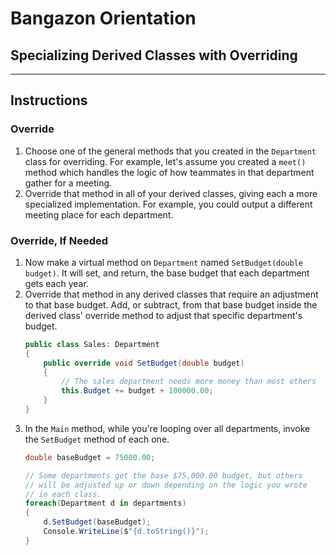 # Bangazon Orientation

## Specializing Derived Classes with Overriding

---

## Instructions

### Override

1. Choose one of the general methods that you created in the `Department` class for overriding. For example, let's assume you created a `meet()` method which handles the logic of how teammates in that department gather for a meeting.
1. Override that method in all of your derived classes, giving each a more specialized implementation. For example, you could output a different meeting place for each department.

### Override, If Needed

1. Now make a virtual method on `Department` named `SetBudget(double budget)`. It will set, and return, the base budget that each department gets each year.
1. Override that method in any derived classes that require an adjustment to that base budget. Add, or subtract, from that base budget inside the derived class' override method to adjust that specific department's budget.
    ```cs
    public class Sales: Department
    {
        public override void SetBudget(double budget)
        {
            // The sales department needs more money than most others
            this.Budget += budget + 100000.00;
        }
    }
    ```
1. In the `Main` method, while you're looping over all departments, invoke the `SetBudget` method of each one.
    ```cs
    double baseBudget = 75000.00;

    // Some departments get the base $75,000.00 budget, but others
    // will be adjusted up or down depending on the logic you wrote
    // in each class.
    foreach(Department d in departments)
    {
        d.SetBudget(baseBudget);
        Console.WriteLine($"{d.toString()}");
    }
    ```
